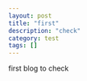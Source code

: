 ```yaml
---
layout: post
title: "first"
description: "check"
category: test
tags: []
---
```


first blog to check